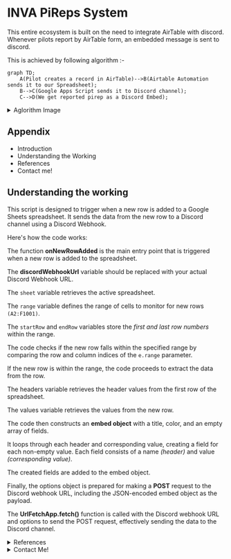 
# INVA PiReps System

This entire ecosystem is built on the need to integrate AirTable with discord. Whenever pilots report by AirTable form, an embedded message is sent to discord.

This is achieved by following algorithm :-

```mermaid
graph TD;
    A(Pilot creates a record in AirTable)-->B(Airtable Automation sends it to our Spreadsheet);
    B-->C(Google Apps Script sends it to Discord channel);
    C-->D(We get reported pirep as a Discord Embed);
```

<details><summary>Aglorithm Image</summary>
![algotemplate](https://github.com/eldrago4/INVA-Pireps-System/assets/63483703/bb7eee89-7a26-4d44-9b18-0fae6e465400)
</details>

## Appendix

- Introduction
- Understanding the Working
- References
- Contact me!


## Understanding the working
This script is designed to trigger when a new row is added to a Google Sheets spreadsheet. It sends the data from the new row to a Discord channel using a Discord Webhook.

Here's how the code works:

The function **onNewRowAdded** is the main entry point that is triggered when a new row is added to the spreadsheet.

The **discordWebhookUrl** variable should be replaced with your actual Discord Webhook URL.

The `sheet` variable retrieves the active spreadsheet.

The `range` variable defines the range of cells to monitor for new rows `(A2:F1001)`.

The `startRow` and `endRow` variables store the _first and last row numbers_ within the range.

The code checks if the new row falls within the specified range by comparing the row and column indices of the `e.range` parameter.

If the new row is within the range, the code proceeds to extract the data from the row.

The headers variable retrieves the header values from the first row of the spreadsheet.

The values variable retrieves the values from the new row.

The code then constructs an **embed object** with a title, color, and an empty array of fields.

It loops through each header and corresponding value, creating a field for each non-empty value. Each field consists of a name _(header)_ and value _(corresponding value)_.

The created fields are added to the embed object.

Finally, the options object is prepared for making a **POST** request to the Discord webhook URL, including the JSON-encoded embed object as the payload.

The **UrlFetchApp.fetch()** function is called with the Discord webhook URL and options to send the POST request, effectively sending the data to the Discord channel.

<details>
  <summary>References</summary>
## References
[Cannot find active sheet: TypeError: read properties of undefined (reading 'source')](https://webapps.stackexchange.com/questions/169822/cannot-find-active-sheet-typeerror-read-properties-of-undefined-reading-sour)[^1]

[Google Apps Script Documentation)](https://developers.google.com/apps-script)[^2]

[Spreadsheet Service)](https://developers.google.com/apps-script/reference/spreadsheet) ` covers the Spreadsheet Service in Google Apps Script, which provides methods for working with Google Sheets.`[^3]

[UrlFetchApp)](https://developers.google.com/apps-script/reference/url-fetch/url-fetch-app) ` allows making HTTP requests from a script, including sending POST requests to webhooks.`[^4]

[ Discord Webhooks Documentation)](https://discord.com/developers/docs/resources/webhook)[^5]
</details>




<details>
<summary>Contact Me!</summary>
## Contact Me!
[gmail](mailto:tred38434@gmail.com)
</details>

